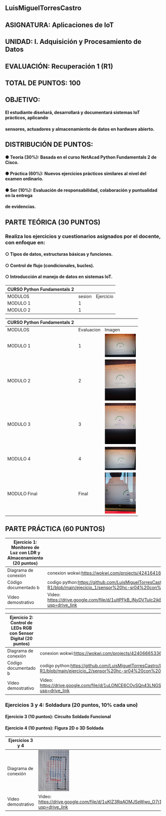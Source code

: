 ##  LuisMiguelTorresCastro
##  ASIGNATURA: Aplicaciones de IoT
##  UNIDAD: I. Adquisición y Procesamiento de Datos
##  EVALUACIÓN: Recuperación 1 (R1)
##  TOTAL DE PUNTOS: 100

##  OBJETIVO:
####   El estudiante diseñará, desarrollará y documentará sistemas IoT prácticos, aplicando
####   sensores, actuadores y almacenamiento de datos en hardware abierto.

##  DISTRIBUCIÓN DE PUNTOS:
####   ● Teoría (30%): Basada en el curso NetAcad Python Fundamentals 2 de Cisco.
####   ● Práctica (60%): Nuevos ejercicios prácticos similares al nivel del examen ordinario.
####   ● Ser (10%): Evaluación de responsabilidad, colaboración y puntualidad en la entrega
####   de evidencias.

## PARTE TEÓRICA (30 PUNTOS)
### Realiza los ejercicios y cuestionarios asignados por el docente, con enfoque en:
#### ○ Tipos de datos, estructuras básicas y funciones.
#### ○ Control de flujo (condicionales, bucles).
#### ○ Introducción al manejo de datos en sistemas IoT.
|CURSO Python Fundamentals 2|||
|--|--|--|
|MODULOS|sesion|Ejercicio|Imagen|
|MODULO 1|1||<img src="https://github.com/LuisMiguelTorresCastro/IOT-R1/blob/main/examen_python/1.jpeg" width="100"/>|
|MODULO 2|1||<img src="https://github.com/LuisMiguelTorresCastro/IOT-R1/blob/main/examen_python/2.jpeg" width="100"/>|

|CURSO Python Fundamentals 2|||
|--|--|--|
|MODULOS|Evaluacion|Imagen|
|MODULO 1|1|<img src="https://github.com/LuisMiguelTorresCastro/IOT-R1/blob/main/examen_python/1.jpeg" width="100"/>|
|MODULO 2|2|<img src="https://github.com/LuisMiguelTorresCastro/IOT-R1/blob/main/examen_python/2.jpeg" width="100"/>|
|MODULO 3|3|<img src="https://github.com/LuisMiguelTorresCastro/IOT-R1/blob/main/examen_python/3.jpeg" width="100"/>|
|MODULO 4|4|<img src="https://github.com/LuisMiguelTorresCastro/IOT-R1/blob/main/examen_python/4.jpeg" width="100"/>|
|MODULO Final|Final|<img src="https://github.com/LuisMiguelTorresCastro/IOT-R1/blob/main/examen_python/final.jpeg" width="100"/>|

## PARTE PRÁCTICA (60 PUNTOS)
|Ejercicio 1: Monitoreo de Luz con LDR y Almacenamiento (20 puntos)||
|--|--|
|Diagrama de conexión|conexion wokwi:https://wokwi.com/projects/424164168480430081|
|Código documentado b|codigo python:https://github.com/LuisMiguelTorresCastro/IOT-R1/blob/main/ejecicio_1/sensor%20hc-sr04%20con%20led%20rgb.py|
|Video demostrativo | Video: https://drive.google.com/file/d/1uItPFkB_lNyDVTuIc2jkEI32myV0Y_Uf/view?usp=drive_link|

|Ejercicio 2: Control de LEDs RGB con Sensor Digital (20 puntos)||
|--|--|
|Diagrama de conexión|conexion wokwi:https://wokwi.com/projects/424066653361953793|
|Código documentado b|codigo python:https://github.com/LuisMiguelTorresCastro/IOT-R1/blob/main/ejercicio_2/sensor%20hc-sr04%20con%20led%20rgb.py|
|Video demostrativo | Video: https://drive.google.com/file/d/1uLONCE6COySQn43LNGSwpaUOv45UN9Rv/view?usp=drive_link|

### Ejercicios 3 y 4: Soldadura (20 puntos, 10% cada uno)
#### Ejercicio 3 (10 puntos): Circuito Soldado Funcional
#### Ejercicio 4 (10 puntos): Figura 2D o 3D Soldada
|Ejercicios 3 y 4||
|--|--|
|Diagrama de conexión|<img src="https://github.com/LuisMiguelTorresCastro/IOT-R1/blob/main/ejercicio_3y4/diagrama-circuito-electrico.jpeg" width="100"/>
|Video demostrativo |Video: https://drive.google.com/file/d/1uKIZ3RqAOMJSeWwo_O7j11y8jgo3GAj3/view?usp=drive_link|

